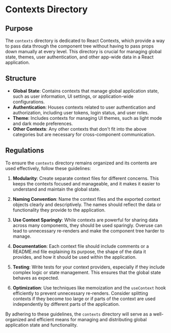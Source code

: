 # Contexts Directory

## Purpose

The `contexts` directory is dedicated to React Contexts, which provide a way to pass data through the component tree without having to pass props down manually at every level. This directory is crucial for managing global state, themes, user authentication, and other app-wide data in a React application.

## Structure

- **Global State**: Contains contexts that manage global application state, such as user information, UI settings, or application-wide configurations.
- **Authentication**: Houses contexts related to user authentication and authorization, including user tokens, login status, and user roles.
- **Theme**: Includes contexts for managing UI themes, such as light mode and dark mode preferences.
- **Other Contexts**: Any other contexts that don't fit into the above categories but are necessary for cross-component communication.

## Regulations

To ensure the `contexts` directory remains organized and its contents are used effectively, follow these guidelines:

1. **Modularity**: Create separate context files for different concerns. This keeps the contexts focused and manageable, and it makes it easier to understand and maintain the global state.

2. **Naming Convention**: Name the context files and the exported context objects clearly and descriptively. The names should reflect the data or functionality they provide to the application.

3. **Use Context Sparingly**: While contexts are powerful for sharing data across many components, they should be used sparingly. Overuse can lead to unnecessary re-renders and make the component tree harder to manage.

4. **Documentation**: Each context file should include comments or a README.md file explaining its purpose, the shape of the data it provides, and how it should be used within the application.

5. **Testing**: Write tests for your context providers, especially if they include complex logic or state management. This ensures that the global state behaves as expected.

6. **Optimization**: Use techniques like memoization and the `useContext` hook efficiently to prevent unnecessary re-renders. Consider splitting contexts if they become too large or if parts of the context are used independently by different parts of the application.

By adhering to these guidelines, the `contexts` directory will serve as a well-organized and efficient means for managing and distributing global application state and functionality.
